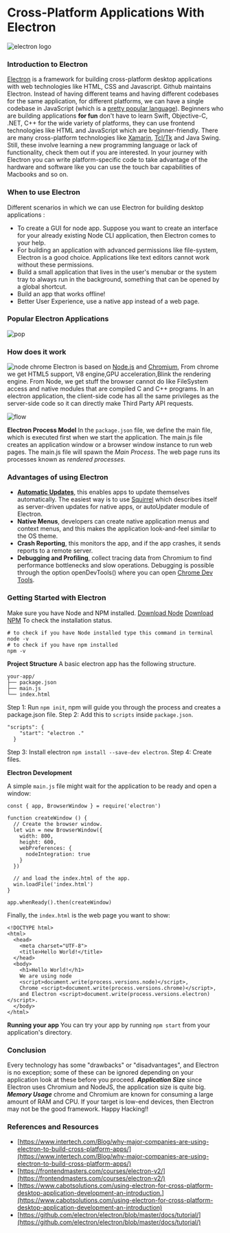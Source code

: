 ﻿# Cross-Platform Applications With Electron

![electron logo](51.png)

### Introduction to Electron
 [Electron](https://www.electronjs.org/) is a framework for building cross-platform desktop applications with web technologies like HTML, CSS and Javascript. Github maintains Electron. Instead of having different teams and having different codebases for the same application, for different platforms, we can have a single codebase in JavaScript (which is a [pretty popular language](https://insights.stackoverflow.com/survey/2019#most-popular-technologies)).  Beginners who are building applications **for fun** don't have to learn Swift, Objective-C, .NET, C++ for the wide variety of platforms, they can use frontend technologies like HTML and JavaScript which are beginner-friendly. There are many cross-platform technologies like [Xamarin](https://dotnet.microsoft.com/apps/xamarin), [Tcl/Tk](https://www.tcl.tk/software/tcltk/) and Java Swing. Still, these involve learning a new programming language or lack of functionality, check them out if you are interested. In your journey with Electron you can write platform-specific code to take advantage of the hardware and software like you can use the touch bar capabilities of Macbooks and so on.


### When to use Electron
Different scenarios in which we can use Electron for building desktop applications :
* To create a GUI for node app. Suppose you want to create an interface for your already existing Node CLI application, then Electron comes to your help.
* For building an application with advanced permissions like file-system, Electron is a good choice. Applications like text editors cannot work without these permissions.
* Build a small application that lives in the user's menubar or the system tray to always run in the background, something that can be opened by a global shortcut.
* Build an app that works offline!
* Better User Experience, use a native app instead of a web page.

### Popular Electron Applications
![pop](52.png)

### How does it work
![node chrome](53.png)
Electron is based on [Node.js](https://nodejs.org/en/) and [Chromium](https://www.chromium.org/), From chrome we get HTML5 support, V8 engine,GPU acceleration,Blink the rendering engine. From Node, we get stuff the browser cannot do like FileSystem access and native modules that are compiled C and C++ programs. In an electron application, the client-side code has all the same privileges as the server-side code so it can directly make Third Party API requests. 

![flow](54.png)

**Electron Process Model**
In the `package.json` file, we define the main file, which is executed first when we start the application. The main.js file creates an application window or a browser window instance to run web pages. The main.js file will spawn the *Main Process*. The web page runs its processes known as *rendered processes*. 

### Advantages of using Electron
* [**Automatic Updates**](https://www.electronjs.org/docs/api/auto-updater), this enables apps to update themselves automatically. The easiest way is to use [Squirrel](https://github.com/Squirrel) which describes itself as server-driven updates for native apps, or autoUpdater module of Electron.
* **Native Menus**, developers can create native application menus and context menus, and this makes the application look-and-feel similar to the OS theme. 
* **Crash Reporting**, this monitors the app, and if the app crashes, it sends reports to a remote server.
* **Debugging and Profiling**,  collect tracing data from Chromium to find performance bottlenecks and slow operations. Debugging is possible through the option openDevTools() where you can open [Chrome Dev Tools](https://developers.google.com/web/tools/chrome-devtools).

### Getting Started with Electron
Make sure you have Node and NPM installed. 
[Download Node](https://nodejs.org/en/download/)
[Download NPM](https://www.npmjs.com/get-npm)
To check the installation status.
```
# to check if you have Node installed type this command in terminal
node -v
# to check if you have npm installed 
npm -v
```
**Project Structure** 
A basic electron app has the following structure.
```
your-app/
├── package.json
├── main.js
└── index.html
```
Step 1: Run `npm init`, npm will guide you through the process and creates a package.json file.
Step 2: Add this to `scripts` inside `package.json`.
```
"scripts": {
    "start": "electron ."
  }
```
Step 3: Install electron `npm install --save-dev electron`.
Step 4: Create files.

**Electron Development**

A simple `main.js` file might wait for the application to be ready and open a window:
```
const { app, BrowserWindow } = require('electron')

function createWindow () {
  // Create the browser window.
  let win = new BrowserWindow({
    width: 800,
    height: 600,
    webPreferences: {
      nodeIntegration: true
    }
  })

  // and load the index.html of the app.
  win.loadFile('index.html')
}

app.whenReady().then(createWindow)
```
Finally, the  `index.html`  is the web page you want to show:
```
<!DOCTYPE html>
<html>
  <head>
    <meta charset="UTF-8">
    <title>Hello World!</title>
  </head>
  <body>
    <h1>Hello World!</h1>
    We are using node 
    <script>document.write(process.versions.node)</script>,
    Chrome <script>document.write(process.versions.chrome)</script>,
    and Electron <script>document.write(process.versions.electron)</script>.
  </body>
</html>
```
**Running your app**
You can try your app by running `npm start` from your application's directory.

### Conclusion
Every technology has some "drawbacks" or "disadvantages", and Electron is no exception; some of these can be ignored depending on your application look at these before you proceed. 
**_Application Size_**  since Electron uses Chromium and NodeJS, the application size is quite big. 
**_Memory Usage_** chrome and Chromium are known for consuming a large amount of RAM and CPU. If your target is low-end devices, then Electron may not be the good framework.
Happy Hacking!!



### References and Resources
* [https://www.intertech.com/Blog/why-major-companies-are-using-electron-to-build-cross-platform-apps/](https://www.intertech.com/Blog/why-major-companies-are-using-electron-to-build-cross-platform-apps/)
* [https://frontendmasters.com/courses/electron-v2/](https://frontendmasters.com/courses/electron-v2/)
* [https://www.cabotsolutions.com/using-electron-for-cross-platform-desktop-application-development-an-introduction.](https://www.cabotsolutions.com/using-electron-for-cross-platform-desktop-application-development-an-introduction)
* [https://github.com/electron/electron/blob/master/docs/tutorial/](https://github.com/electron/electron/blob/master/docs/tutorial/)
